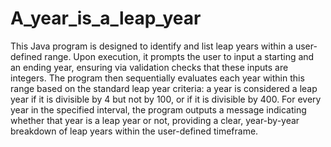 # A_year_is_a_leap_year
This Java program is designed to identify and list leap years within a user-defined range. Upon execution, it prompts the user to input a starting and an ending year, ensuring via validation checks that these inputs are integers. The program then sequentially evaluates each year within this range based on the standard leap year criteria: a year is considered a leap year if it is divisible by 4 but not by 100, or if it is divisible by 400. For every year in the specified interval, the program outputs a message indicating whether that year is a leap year or not, providing a clear, year-by-year breakdown of leap years within the user-defined timeframe.
